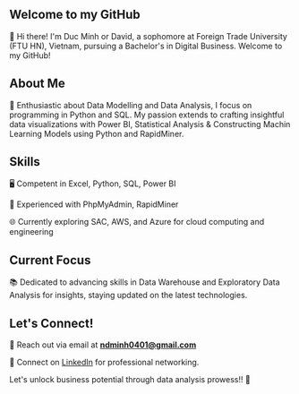 ## Welcome to my GitHub
👋 Hi there! I'm Duc Minh or David, a sophomore at Foreign Trade University (FTU HN), Vietnam, pursuing a Bachelor's in Digital Business. Welcome to my GitHub!

## About Me
🚀 Enthusiastic about Data Modelling and Data Analysis, I focus on programming in Python and SQL. My passion extends to crafting insightful data visualizations with Power BI, Statistical Analysis & Constructing Machin Learning Models using Python and RapidMiner.

## Skills
🖥️ Competent in Excel, Python, SQL, Power BI

💽 Experienced with PhpMyAdmin, RapidMiner

🌐 Currently exploring SAC, AWS, and Azure for cloud computing and engineering

## Current Focus
📚 Dedicated to advancing skills in Data Warehouse and Exploratory Data Analysis for insights, staying updated on the latest technologies.

## Let's Connect!
📧 Reach out via email at <b>ndminh0401@gmail.com</b>

🔗 Connect on [LinkedIn](https://www.linkedin.com/in/duc-minh-n-b450b62b3/) for professional networking.

Let's unlock business potential through data analysis prowess!! 🚀
